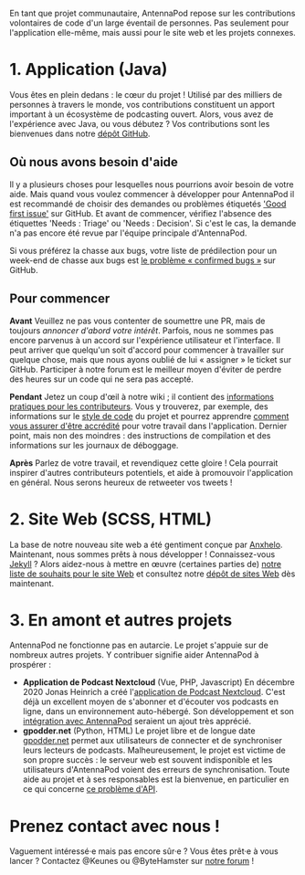 En tant que projet communautaire, AntennaPod repose sur les contributions volontaires de code d'un large éventail de personnes. Pas seulement pour l'application elle-même, mais aussi pour le site web et les projets connexes.

# 1. Application (Java)

Vous êtes en plein dedans : le cœur du projet ! Utilisé par des milliers de personnes à travers le monde, vos contributions constituent un apport important à un écosystème de podcasting ouvert. Alors, vous avez de l'expérience avec Java, ou vous débutez ? Vos contributions sont les bienvenues dans notre [dépôt GitHub](https://github.com/AntennaPod/AntennaPod).

## Où nous avons besoin d'aide

Il y a plusieurs choses pour lesquelles nous pourrions avoir besoin de votre aide. Mais quand vous voulez commencer à développer pour AntennaPod il est recommandé de choisir des demandes ou problèmes étiquetés ['Good first issue'](https://github.com/AntennaPod/AntennaPod/labels/Good%20first%20issue) sur GitHub. Et avant de commencer, vérifiez l'absence des étiquettes 'Needs : Triage' ou 'Needs : Decision'. Si c'est le cas, la demande n'a pas encore été revue par l'équipe principale d'AntennaPod.

Si vous préférez la chasse aux bugs, votre liste de prédilection pour un week-end de chasse aux bugs est [le problème « confirmed bugs »](https://github.com/AntennaPod/AntennaPod/labels/Type%3A%20Confirmed%20bug) sur GitHub.

## Pour commencer

**Avant** Veuillez ne pas vous contenter de soumettre une PR, mais de toujours *annoncer d'abord votre intérêt*. Parfois, nous ne sommes pas encore parvenus à un accord sur l'expérience utilisateur et l'interface. Il peut arriver que quelqu'un soit d'accord pour commencer à travailler sur quelque chose, mais que nous ayons oublié de lui « assigner » le ticket sur GitHub. Participer à notre forum est le meilleur moyen d'éviter de perdre des heures sur un code qui ne sera pas accepté.

**Pendant** Jetez un coup d'œil à notre wiki ; il contient des [informations pratiques pour les contributeurs](https://github.com/AntennaPod/AntennaPod/wiki). Vous y trouverez, par exemple, des informations sur le [style de code](https://github.com/AntennaPod/AntennaPod/wiki/Code-style) du projet et pourrez apprendre [comment vous assurer d'être accrédité](https://github.com/AntennaPod/AntennaPod/wiki/Getting-accredited-on-the-Contributors-page) pour votre travail dans l'application. Dernier point, mais non des moindres : des instructions de compilation et des informations sur les journaux de déboggage.

**Après** Parlez de votre travail, et revendiquez cette gloire ! Cela pourrait inspirer d'autres contributeurs potentiels, et aide à promouvoir l'application en général. Nous serons heureux de retweeter vos tweets !

# 2. Site Web (SCSS, HTML)

La base de notre nouveau site web a été gentiment conçue par [Anxhelo](https://lushka.al). Maintenant, nous sommes prêts à nous développer ! Connaissez-vous [Jekyll](https://jekyllrb.com/) ? Alors aidez-nous à mettre en œuvre (certaines parties de) [notre liste de souhaits pour le site Web](https://forum.antennapod.org/t/sitemap-for-the-new-website/240) et consultez notre [dépôt de sites Web](https://github.com/AntennaPod/antennapod.github.io) dès maintenant.

# 3. En amont et autres projets

AntennaPod ne fonctionne pas en autarcie. Le projet s'appuie sur de nombreux autres projets. Y contribuer signifie aider AntennaPod à prospérer :

* **Application de Podcast Nextcloud** (Vue, PHP, Javascript) En décembre 2020 Jonas Heinrich a créé l'[application de Podcast Nextcloud](https://apps.nextcloud.com/apps/podcast). C'est déjà un excellent moyen de s'abonner et d'écouter vos podcasts en ligne, dans un environnement auto-hébergé. Son développement et son [intégration avec AntennaPod](https://git.project-insanity.org/onny/nextcloud-app-podcast/-/issues/103) seraient un ajout très apprécié.
* **gpodder.net** (Python, HTML) Le projet libre et de longue date [gpodder.net](https://gpodder.net/) permet aux utilisateurs de connecter et de synchroniser leurs lecteurs de podcasts. Malheureusement, le projet est victime de son propre succès : le serveur web est souvent indisponible et les utilisateurs d'AntennaPod voient des erreurs de synchronisation. Toute aide au projet et à ses responsables est la bienvenue, en particulier en ce qui concerne [ce problème d'API](https://github.com/gpodder/mygpo/issues/128).

# Prenez contact avec nous !

Vaguement intéressé·e mais pas encore sûr·e ? Vous êtes prêt·e à vous lancer ? Contactez @Keunes ou @ByteHamster sur [notre forum](https://forum.antennapod.org) !
